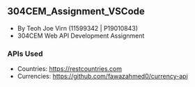## 304CEM_Assignment_VSCode
- By Teoh Joe Virn (11599342 | P19010843)
- 304CEM Web API Development Assignment

### APIs Used
- Countries: https://restcountries.com
- Currencies: https://github.com/fawazahmed0/currency-api
